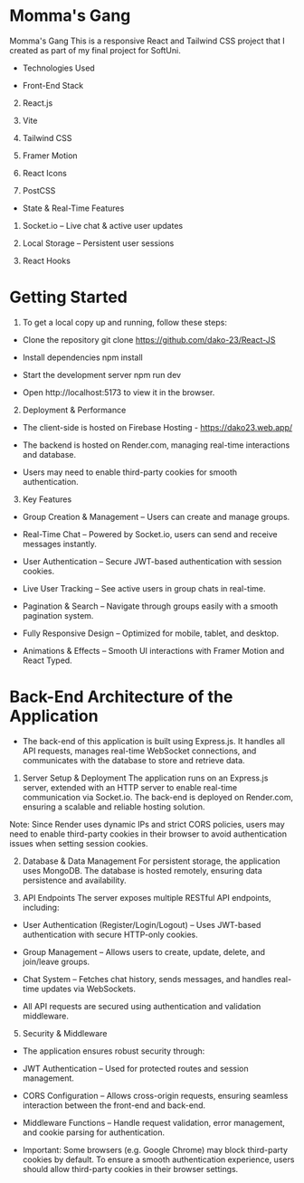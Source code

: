 # Momma's Gang

Momma's Gang
This is a responsive React and Tailwind CSS project that I created as part of my final project for SoftUni.

- Technologies Used

- Front-End Stack

2. React.js 

3. Vite 

4. Tailwind CSS 

5. Framer Motion 

6. React Icons 

7. PostCSS 

- State & Real-Time Features

1. Socket.io – Live chat & active user updates

2. Local Storage – Persistent user sessions

3. React Hooks 

# Getting Started

1. To get a local copy up and running, follow these steps:

- Clone the repository git clone https://github.com/dako-23/React-JS

- Install dependencies npm install

- Start the development server npm run dev

- Open http://localhost:5173 to view it in the browser.

2. Deployment & Performance
- The client-side is hosted on Firebase Hosting - https://dako23.web.app/

- The backend is hosted on Render.com, managing real-time interactions and database.

- Users may need to enable third-party cookies for smooth authentication.

3. Key Features
- Group Creation & Management – Users can create and manage groups.

- Real-Time Chat – Powered by Socket.io, users can send and receive messages instantly.

- User Authentication – Secure JWT-based authentication with session cookies.

- Live User Tracking – See active users in group chats in real-time.

- Pagination & Search – Navigate through groups easily with a smooth pagination system.

- Fully Responsive Design – Optimized for mobile, tablet, and desktop.

- Animations & Effects – Smooth UI interactions with Framer Motion and React Typed.

# Back-End Architecture of the Application

- The back-end of this application is built using Express.js. It handles all API requests, manages real-time WebSocket connections, and communicates with the database to store and retrieve data.

1. Server Setup & Deployment
The application runs on an Express.js server, extended with an HTTP server to enable real-time communication via Socket.io. The back-end is deployed on Render.com, ensuring a scalable and reliable hosting solution.

Note: Since Render uses dynamic IPs and strict CORS policies, users may need to enable third-party cookies in their browser to avoid authentication issues when setting session cookies.

2. Database & Data Management
For persistent storage, the application uses MongoDB. The database is hosted remotely, ensuring data persistence and availability.

4. API Endpoints
The server exposes multiple RESTful API endpoints, including:

- User Authentication (Register/Login/Logout) – Uses JWT-based authentication with secure HTTP-only cookies.

- Group Management – Allows users to create, update, delete, and join/leave groups.

- Chat System – Fetches chat history, sends messages, and handles real-time updates via WebSockets.

- All API requests are secured using authentication and validation middleware.

5. Security & Middleware
- The application ensures robust security through:

- JWT Authentication – Used for protected routes and session management.

- CORS Configuration – Allows cross-origin requests, ensuring seamless interaction between the front-end and back-end.

- Middleware Functions – Handle request validation, error management, and cookie parsing for authentication.

- Important: Some browsers (e.g. Google Chrome) may block third-party cookies by default. To ensure a smooth authentication experience, users should allow third-party cookies in their browser settings.




